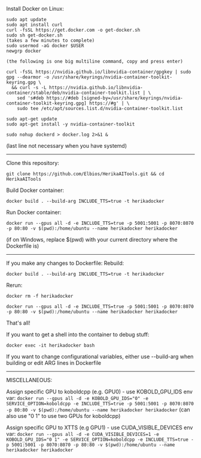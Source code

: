 Install Docker on Linux:
```
sudo apt update
sudo apt install curl
curl -fsSL https://get.docker.com -o get-docker.sh
sudo sh get-docker.sh
(takes a few minutes to complete)
sudo usermod -aG docker $USER
newgrp docker

(the following is one big multiline command, copy and press enter)

curl -fsSL https://nvidia.github.io/libnvidia-container/gpgkey | sudo gpg --dearmor -o /usr/share/keyrings/nvidia-container-toolkit-keyring.gpg \
  && curl -s -L https://nvidia.github.io/libnvidia-container/stable/deb/nvidia-container-toolkit.list | \
    sed 's#deb https://#deb [signed-by=/usr/share/keyrings/nvidia-container-toolkit-keyring.gpg] https://#g' | \
    sudo tee /etc/apt/sources.list.d/nvidia-container-toolkit.list

sudo apt-get update
sudo apt-get install -y nvidia-container-toolkit

sudo nohup dockerd > docker.log 2>&1 &
```

(last line not necessary when you have systemd)

----------------------------------------------------------------------------------------------------------
Clone this repository:

`git clone https://github.com/Elbios/HerikaAITools.git && cd HerikaAITools`

Build Docker container:

`docker build . --build-arg INCLUDE_TTS=true -t herikadocker`

Run Docker container:

 `docker run --gpus all -d -e INCLUDE_TTS=true -p 5001:5001 -p 8070:8070 -p 80:80 -v $(pwd):/home/ubuntu --name herikadocker herikadocker`

 (if on Windows, replace $(pwd) with your current directory where the Dockerfile is)

-----------------------------------------------------------------------------------------------------------
 If you make any changes to Dockerfile:
 Rebuild:

 `docker build . --build-arg INCLUDE_TTS=true -t herikadocker`

 Rerun:

 `docker rm -f herikadocker`

 `docker run --gpus all -d -e INCLUDE_TTS=true -p 5001:5001 -p 8070:8070 -p 80:80 -v $(pwd):/home/ubuntu --name herikadocker herikadocker`
 
That's all!

If you want to get a shell into the container to debug stuff:

 `docker exec -it herikadocker bash`

If you want to change configurational variables, either use --build-arg when building or edit ARG lines in Dockerfile

--------------------------------------------------------------------------------------------------------
MISCELLANEOUS:

Assign specific GPU to koboldcpp (e.g. GPU0) - use KOBOLD_GPU_IDS env var:
`docker run --gpus all -d -e KOBOLD_GPU_IDS="0" -e SERVICE_OPTION=koboldcpp -e INCLUDE_TTS=true -p 5001:5001 -p 8070:8070 -p 80:80 -v $(pwd):/home/ubuntu --name herikadocker herikadocker`
(can also use "0 1" to use two GPUs for koboldcpp)

Assign specific GPU to XTTS (e.g GPU1) - use CUDA_VISIBLE_DEVICES env var:
`docker run --gpus all -d -e CUDA_VISIBLE_DEVICES=1 -e KOBOLD_GPU_IDS="0 1" -e SERVICE_OPTION=koboldcpp -e INCLUDE_TTS=true -p 5001:5001 -p 8070:8070 -p 80:80 -v $(pwd):/home/ubuntu --name herikadocker herikadocker`
